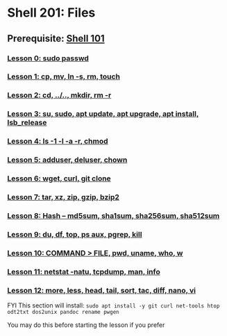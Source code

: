 # Shell 201: Files

## Prerequisite: [Shell 101](https://github.com/inkVerb/VIP/tree/master/101-shell)

### [Lesson 0: sudo passwd](https://github.com/inkVerb/vip/blob/master/201-shell/Lesson-00.md)

### [Lesson 1: cp, mv, ln -s, rm, touch](https://github.com/inkVerb/vip/blob/master/201-shell/Lesson-01.md)

### [Lesson 2: cd, ../.., mkdir, rm -r](https://github.com/inkVerb/vip/blob/master/201-shell/Lesson-02.md)

### [Lesson 3: su, sudo, apt update, apt upgrade, apt install, lsb_release](https://github.com/inkVerb/vip/blob/master/201-shell/Lesson-03.md)

### [Lesson 4: ls -1 -l -a -r, chmod](https://github.com/inkVerb/vip/blob/master/201-shell/Lesson-04.md)

### [Lesson 5: adduser, deluser, chown](https://github.com/inkVerb/vip/blob/master/201-shell/Lesson-05.md)

### [Lesson 6: wget, curl, git clone](https://github.com/inkVerb/vip/blob/master/201-shell/Lesson-06.md)

### [Lesson 7: tar, xz, zip, gzip, bzip2](https://github.com/inkVerb/vip/blob/master/201-shell/Lesson-07.md)

### [Lesson 8: Hash – md5sum, sha1sum, sha256sum, sha512sum](https://github.com/inkVerb/vip/blob/master/201-shell/Lesson-08.md)

### [Lesson 9: du, df, top, ps aux, pgrep, kill](https://github.com/inkVerb/vip/blob/master/201-shell/Lesson-09.md)

### [Lesson 10: COMMAND > FILE, pwd, uname, who, w](https://github.com/inkVerb/vip/blob/master/201-shell/Lesson-10.md)

### [Lesson 11: netstat -natu, tcpdump, man, info](https://github.com/inkVerb/vip/blob/master/201-shell/Lesson-11.md)

### [Lesson 12: more, less, head, tail, sort, tac, diff, nano, vi](https://github.com/inkVerb/vip/blob/master/201-shell/Lesson-12.md)

FYI This section will install: `sudo apt install -y git curl net-tools htop odt2txt dos2unix pandoc rename pwgen`

You may do this before starting the lesson if you prefer
